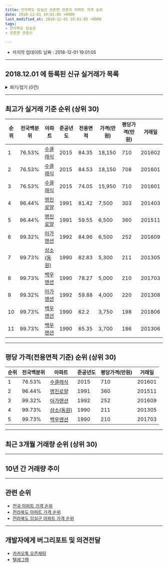 ```yaml
---
title: 전라북도 임실군 관촌면 관촌리 아파트 가격 순위
date: 2018-12-01 19:01:05 +0900
last_modified_at: 2018-12-01 19:01:05 +0900
tags:
- 전라북도 임실군
- 관촌면 관촌리

---
```


* 마지막 업데이트 날짜 : 2018-12-01 19:01:05

---

## 2018.12.01 에 등록된 신규 실거래가 목록

<details>
<summary>펴기/접기 (0건)</summary>
<div markdown="1">

|아파트|전국백분위|준공년도|전용면적|가격(만원)|평당가격(만원)|거래일|
|---|---|---|---|---|---|---|
|없음|||||||


</div>
</details>

---

## 최고가 실거래 기준 순위 (상위 30)


|순위|전국백분위|아파트|준공년도|전용면적|가격(만원)|평당가격(만원)|거래일|
|---|---|---|---|---|---|---|---|
|1|76.53%|[수클래식](https://search.naver.com/search.naver?query=%EC%A0%84%EB%9D%BC%EB%B6%81%EB%8F%84+%EC%9E%84%EC%8B%A4%EA%B5%B0+%EA%B4%80%EC%B4%8C%EB%A9%B4+%EA%B4%80%EC%B4%8C%EB%A6%AC+%EC%88%98%ED%81%B4%EB%9E%98%EC%8B%9D)|2015|84.35|18,150|710|201602|
|2|76.53%|[수클래식](https://search.naver.com/search.naver?query=%EC%A0%84%EB%9D%BC%EB%B6%81%EB%8F%84+%EC%9E%84%EC%8B%A4%EA%B5%B0+%EA%B4%80%EC%B4%8C%EB%A9%B4+%EA%B4%80%EC%B4%8C%EB%A6%AC+%EC%88%98%ED%81%B4%EB%9E%98%EC%8B%9D)|2015|84.53|18,150|708|201601|
|3|76.53%|[수클래식](https://search.naver.com/search.naver?query=%EC%A0%84%EB%9D%BC%EB%B6%81%EB%8F%84+%EC%9E%84%EC%8B%A4%EA%B5%B0+%EA%B4%80%EC%B4%8C%EB%A9%B4+%EA%B4%80%EC%B4%8C%EB%A6%AC+%EC%88%98%ED%81%B4%EB%9E%98%EC%8B%9D)|2015|74.05|15,950|710|201601|
|4|96.44%|[명진로얄](https://search.naver.com/search.naver?query=%EC%A0%84%EB%9D%BC%EB%B6%81%EB%8F%84+%EC%9E%84%EC%8B%A4%EA%B5%B0+%EA%B4%80%EC%B4%8C%EB%A9%B4+%EA%B4%80%EC%B4%8C%EB%A6%AC+%EB%AA%85%EC%A7%84%EB%A1%9C%EC%96%84)|1991|81.42|7,500|303|201403|
|5|96.44%|[명진로얄](https://search.naver.com/search.naver?query=%EC%A0%84%EB%9D%BC%EB%B6%81%EB%8F%84+%EC%9E%84%EC%8B%A4%EA%B5%B0+%EA%B4%80%EC%B4%8C%EB%A9%B4+%EA%B4%80%EC%B4%8C%EB%A6%AC+%EB%AA%85%EC%A7%84%EB%A1%9C%EC%96%84)|1991|59.55|6,500|360|201511|
|6|99.32%|[아가맨션](https://search.naver.com/search.naver?query=%EC%A0%84%EB%9D%BC%EB%B6%81%EB%8F%84+%EC%9E%84%EC%8B%A4%EA%B5%B0+%EA%B4%80%EC%B4%8C%EB%A9%B4+%EA%B4%80%EC%B4%8C%EB%A6%AC+%EC%95%84%EA%B0%80%EB%A7%A8%EC%85%98)|1992|84.96|6,500|252|201609|
|7|99.73%|[삼소(동원)](https://search.naver.com/search.naver?query=%EC%A0%84%EB%9D%BC%EB%B6%81%EB%8F%84+%EC%9E%84%EC%8B%A4%EA%B5%B0+%EA%B4%80%EC%B4%8C%EB%A9%B4+%EA%B4%80%EC%B4%8C%EB%A6%AC+%EC%82%BC%EC%86%8C%28%EB%8F%99%EC%9B%90%29)|1990|82.83|5,300|211|201305|
|8|99.73%|[백우맨션](https://search.naver.com/search.naver?query=%EC%A0%84%EB%9D%BC%EB%B6%81%EB%8F%84+%EC%9E%84%EC%8B%A4%EA%B5%B0+%EA%B4%80%EC%B4%8C%EB%A9%B4+%EA%B4%80%EC%B4%8C%EB%A6%AC+%EB%B0%B1%EC%9A%B0%EB%A7%A8%EC%85%98)|1990|78.27|5,000|210|201703|
|9|99.32%|[아가맨션](https://search.naver.com/search.naver?query=%EC%A0%84%EB%9D%BC%EB%B6%81%EB%8F%84+%EC%9E%84%EC%8B%A4%EA%B5%B0+%EA%B4%80%EC%B4%8C%EB%A9%B4+%EA%B4%80%EC%B4%8C%EB%A6%AC+%EC%95%84%EA%B0%80%EB%A7%A8%EC%85%98)|1992|59.88|4,000|220|201308|
|10|99.73%|[백우맨션](https://search.naver.com/search.naver?query=%EC%A0%84%EB%9D%BC%EB%B6%81%EB%8F%84+%EC%9E%84%EC%8B%A4%EA%B5%B0+%EA%B4%80%EC%B4%8C%EB%A9%B4+%EA%B4%80%EC%B4%8C%EB%A6%AC+%EB%B0%B1%EC%9A%B0%EB%A7%A8%EC%85%98)|1990|62.2|3,750|198|201806|
|11|99.73%|[백우맨션](https://search.naver.com/search.naver?query=%EC%A0%84%EB%9D%BC%EB%B6%81%EB%8F%84+%EC%9E%84%EC%8B%A4%EA%B5%B0+%EA%B4%80%EC%B4%8C%EB%A9%B4+%EA%B4%80%EC%B4%8C%EB%A6%AC+%EB%B0%B1%EC%9A%B0%EB%A7%A8%EC%85%98)|1990|65.35|3,700|186|201306|


---

## 평당 가격(전용면적 기준) 순위 (상위 30)


|순위|전국백분위|아파트|준공년도|평당가격(만원)|거래일|
|---|---|---|---|---|---|
|1|76.53%|[수클래식](https://search.naver.com/search.naver?query=%EC%A0%84%EB%9D%BC%EB%B6%81%EB%8F%84+%EC%9E%84%EC%8B%A4%EA%B5%B0+%EA%B4%80%EC%B4%8C%EB%A9%B4+%EA%B4%80%EC%B4%8C%EB%A6%AC+%EC%88%98%ED%81%B4%EB%9E%98%EC%8B%9D)|2015|710|201601|
|2|96.44%|[명진로얄](https://search.naver.com/search.naver?query=%EC%A0%84%EB%9D%BC%EB%B6%81%EB%8F%84+%EC%9E%84%EC%8B%A4%EA%B5%B0+%EA%B4%80%EC%B4%8C%EB%A9%B4+%EA%B4%80%EC%B4%8C%EB%A6%AC+%EB%AA%85%EC%A7%84%EB%A1%9C%EC%96%84)|1991|360|201511|
|3|99.32%|[아가맨션](https://search.naver.com/search.naver?query=%EC%A0%84%EB%9D%BC%EB%B6%81%EB%8F%84+%EC%9E%84%EC%8B%A4%EA%B5%B0+%EA%B4%80%EC%B4%8C%EB%A9%B4+%EA%B4%80%EC%B4%8C%EB%A6%AC+%EC%95%84%EA%B0%80%EB%A7%A8%EC%85%98)|1992|252|201609|
|4|99.73%|[삼소(동원)](https://search.naver.com/search.naver?query=%EC%A0%84%EB%9D%BC%EB%B6%81%EB%8F%84+%EC%9E%84%EC%8B%A4%EA%B5%B0+%EA%B4%80%EC%B4%8C%EB%A9%B4+%EA%B4%80%EC%B4%8C%EB%A6%AC+%EC%82%BC%EC%86%8C%28%EB%8F%99%EC%9B%90%29)|1990|211|201305|
|5|99.73%|[백우맨션](https://search.naver.com/search.naver?query=%EC%A0%84%EB%9D%BC%EB%B6%81%EB%8F%84+%EC%9E%84%EC%8B%A4%EA%B5%B0+%EA%B4%80%EC%B4%8C%EB%A9%B4+%EA%B4%80%EC%B4%8C%EB%A6%AC+%EB%B0%B1%EC%9A%B0%EB%A7%A8%EC%85%98)|1990|210|201703|


---

## 최근 3개월 거래량 순위 (상위 30)


<div style="width:100%;">
    <canvas id="deal_count_ranking" height="250"></canvas>
</div>


<script>
new Chart(document.getElementById("deal_count_ranking"), {
    type: 'horizontalBar',
    data: {
        labels: ['명진로얄'],
        datasets: [{
            label: '실거래 수',
            data: [1],
            borderColor: "rgba(255, 0, 128, 1)",
            backgroundColor: "rgba(255, 0, 128, 0.5)",
            fill: false,
        }]
    },
    options: {
        responsive: true,
        title: {
            display: true,
            text: '최근 3개월 거래량 순위'
        },
        tooltips: {
            mode: 'index',
            intersect: false,
            callbacks: {
                title: function(tooltipItems, data) {
                    return "실거래 수:";
                },
                label: function(tooltipItem, data) {
                    return data.labels[tooltipItem.index] + ": " + tooltipItem.xLabel;
                }
            }
        },
        hover: {
            mode: 'nearest',
            intersect: true
        },
        scales: {
            xAxes: [{
                display: true,
                scaleLabel: {
                    display: true,
                    labelString: '실거래 수'
                },
                ticks: {
                    suggestedMin: 0,
                }
            }],
            yAxes: [{
                display: true,
                ticks: {
                    autoSkip: false,
                    callback: function(value, index, values) {
                        if (value.length > 15)
                            return value.substr(0, 13) + "...";
                        else
                            return value;
                    }
                },
                scaleLabel: {
                    display: false,
                }
            }]
        }
    }
});

</script>


---

## 10년 간 거래량 추이


<div style="width:100%;">
    <canvas id="deal_progress" height="250"></canvas>
</div>

<script>
new Chart(document.getElementById("deal_progress"), {
    type: 'line',
    data: {
        labels: ['200812','200901','200902','200903','200904','200905','200906','200907','200908','200909','200910','200911','200912','201001','201002','201003','201004','201005','201006','201007','201008','201009','201010','201011','201012','201101','201102','201103','201104','201105','201106','201107','201108','201109','201110','201111','201112','201201','201202','201203','201204','201205','201206','201207','201208','201209','201210','201211','201212','201301','201302','201303','201304','201305','201306','201307','201308','201309','201310','201311','201312','201401','201402','201403','201404','201405','201406','201407','201408','201409','201410','201411','201412','201501','201502','201503','201504','201505','201506','201507','201508','201509','201510','201511','201512','201601','201602','201603','201604','201605','201606','201607','201608','201609','201610','201611','201612','201701','201702','201703','201704','201705','201706','201707','201708','201709','201710','201711','201712','201801','201802','201803','201804','201805','201806','201807','201808','201809','201810','201811','201812'],
        datasets: [{
            label: '실거래 수',
            pointRadius: 1,
            data: [1, 1, 1, 2, 1, 2, 0, 1, 0, 0, 1, 1, 1, 2, 1, 1, 0, 1, 0, 0, 0, 1, 1, 1, 1, 0, 0, 2, 0, 2, 0, 1, 1, 0, 0, 1, 2, 1, 1, 1, 4, 4, 0, 0, 1, 1, 1, 2, 2, 0, 1, 1, 1, 1, 2, 1, 1, 0, 1, 1, 0, 1, 0, 1, 0, 0, 0, 0, 2, 0, 1, 1, 1, 0, 1, 2, 0, 2, 1, 0, 0, 1, 2, 1, 2, 4, 2, 2, 0, 3, 0, 1, 1, 3, 6, 1, 1, 0, 2, 2, 4, 6, 1, 1, 1, 2, 1, 3, 1, 1, 0, 3, 0, 2, 1, 1, 0, 0, 1, 0, 0],
            borderColor: "rgba(255, 201, 14, 1)",
            backgroundColor: "rgba(255, 201, 14, 0.5)",
            fill: true,
        }]
    },
    options: {
        responsive: true,
        title: {
            display: true,
            text: '10년간 거래량 추이'
        },
        tooltips: {
            mode: 'index',
            intersect: false,
        },
        hover: {
            mode: 'nearest',
            intersect: true
        },
        scales: {
            xAxes: [{
                display: true,
                scaleLabel: {
                    display: true,
                    labelString: '년/월'
                }
            }],
            yAxes: [{
                display: true,
                ticks: {
                    suggestedMin: 0,
                },
                scaleLabel: {
                    display: true,
                    labelString: '실거래 수'
                }
            }]
        }
    }
});

</script>


---

## 관련 순위

- [전국 아파트 가격 순위](https://inasie.github.io/apt-ranking/전국)
- [전라북도 아파트 가격 순위](https://inasie.github.io/apt-ranking/전라북도)
- [전라북도 임실군 아파트 가격 순위](https://inasie.github.io/apt-ranking/전라북도-임실군)


---

## 개발자에게 버그리포트 및 의견전달

- [카카오톡 오픈채팅](https://open.kakao.com/o/gLJUAP4)
- [텔레그램](https://t.me/inasie)

